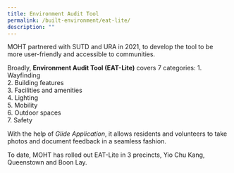 ```yaml
---
title: Environment Audit Tool
permalink: /built-environment/eat-lite/
description: ""
---
```

MOHT partnered with SUTD and URA in 2021, to develop the tool to be more user-friendly and accessible to communities. 

Broadly, **Environment Audit Tool (EAT-Lite)** covers 7 categories: 
1\. Wayfinding<br>
2\. Building features<br>
3\. Facilities and amenities<br>
4\. Lighting<br>
5\. Mobility<br>
6\. Outdoor spaces<br>
7\. Safety

With the help of *Glide Application*, it allows residents and volunteers to take photos and document feedback in a seamless fashion.

To date, MOHT has rolled out EAT-Lite in 3 precincts, Yio Chu Kang, Queenstown and Boon Lay.